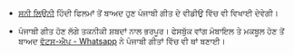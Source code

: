- [ਸਨੀ ਲਿਉਨੀ](http://indianexpress.com/article/entertainment/bollywood/sunny-leone-to-star-in-punjabi-music-video-with-girik-amin/) ਹਿੰਦੀ ਫਿਲਮਾਂ ਤੋਂ ਬਾਅਦ ਹੁਣ ਪੰਜਾਬੀ ਗੀਤ ਦੇ ਵੀਡੀਉ ਵਿੱਚ ਵੀ ਵਿਖਾਈ ਦੇਵੇਗੀ। 

- ਪੰਜਾਬੀ ਗੀਤ ਹੋਣ ਲੱਗੇ ਤਕਨੀਕੀ ਸ਼ਬਦਾਂ ਨਾਲ ਭਰਪੂਰ। ਫੇਸਬੁੱਕ ਵਾਂਗ ਮੋਬਾਇਲ ਤੇ ਮਕਬੂਲ ਹੋਣ ਤੋਂ ਬਾਅਦ [ਵੱਟਸ-ਐਪ - Whatsapp](http://www.bgr.in/news/now-a-punjabi-love-song-titled-whatsapp/) ਨੇ ਪੰਜਾਬੀ ਗੀਤਾਂ ਵਿੱਚ ਵੀ ਥਾਂ ਬਣਾਈ।